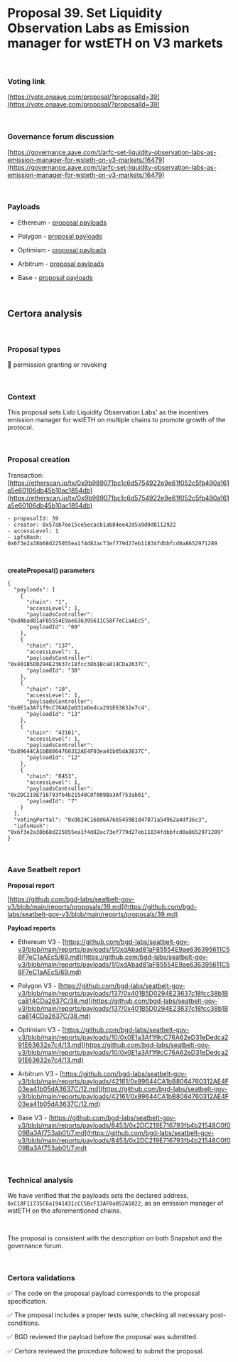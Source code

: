 # Proposal 39. Set Liquidity Observation Labs as Emission manager for wstETH on V3 markets

<br>

### Voting link

[https://vote.onaave.com/proposal/?proposalId=39](https://vote.onaave.com/proposal/?proposalId=39)

<br>

### Governance forum discussion

[https://governance.aave.com/t/arfc-set-liquidity-observation-labs-as-emission-manager-for-wsteth-on-v3-markets/16479](https://governance.aave.com/t/arfc-set-liquidity-observation-labs-as-emission-manager-for-wsteth-on-v3-markets/16479)

<br>

### Payloads

* Ethereum - [proposal payloads](https://etherscan.io/address/0xDd5929b58F9557b97fF1B46B725b75089a07bA32#code#F1#L1)

* Polygon - [proposal payloads](https://polygonscan.com/address/0x81b1D1B293F98194b98024ED38EA4D42682BC7C7#code#F1#L1)

* Optimism - [proposal payloads](https://optimistic.etherscan.io/address/0x6826D5e19D1589A2f64F878d677A8c1e261Bc15B#code#F1#L1)

* Arbitrum - [proposal payloads](https://arbiscan.io/address/0x1f16398Cb27c744bD87008aaEC801FC810271543#code#F1#L1)

* Base - [proposal payloads](https://basescan.org/address/0xeB0b55cE74a8B4A614DD2163E35Eaeb4739f0758#code#F1#L1)

<br>

## Certora analysis

<br>

### Proposal types

:handshake: permission granting or revoking

<br>

### Context

This proposal sets Lido Liquidity Observation Labs' as the incentives emission manager for wstETH on multiple chains to promote growth of the protocol.

<br>

### Proposal creation

Transaction: [https://etherscan.io/tx/0x9b989071bc1c6d5754922e9e61f052c5fb490a161a5e60106db45b10ac1854db](https://etherscan.io/tx/0x9b989071bc1c6d5754922e9e61f052c5fb490a161a5e60106db45b10ac1854db)

```
- proposalId: 39
- creator: 0x57ab7ee15ce5ecacb1ab84ee42d5a9d0d8112922
- accessLevel: 1
- ipfsHash: 0x6f3e2a38b68d225055ea1f4d82ac73ef779d27eb11834fdbbfcd0a8652971289
```

<br>

**createProposal() parameters**

```
{
  "payloads": [
    {
      "chain": "1",
      "accessLevel": 1,
      "payloadsController": "0xdAbad81aF85554E9ae636395611C58F7eC1aAEc5",
      "payloadId": "69"
    },
    {
      "chain": "137",
      "accessLevel": 1,
      "payloadsController": "0x401B5D0294E23637c18fcc38b1Bca814CDa2637C",
      "payloadId": "38"
    },
    {
      "chain": "10",
      "accessLevel": 1,
      "payloadsController": "0x0E1a3Af1f9cC76A62eD31eDedca291E63632e7c4",
      "payloadId": "13"
    },
    {
      "chain": "42161",
      "accessLevel": 1,
      "payloadsController": "0x89644CA1bB8064760312AE4F03ea41b05dA3637C",
      "payloadId": "12"
    },
    {
      "chain": "8453",
      "accessLevel": 1,
      "payloadsController": "0x2DC219E716793fb4b21548C0f009Ba3Af753ab01",
      "payloadId": "7"
    }
  ],
  "votingPortal": "0x9b24C168d6A76b5459B1d47071a54962a4df36c3",
  "ipfsHash": "0x6f3e2a38b68d225055ea1f4d82ac73ef779d27eb11834fdbbfcd0a8652971289"
}
```

<br>

### Aave Seatbelt report

**Proposal report**

[https://github.com/bgd-labs/seatbelt-gov-v3/blob/main/reports/proposals/39.md](https://github.com/bgd-labs/seatbelt-gov-v3/blob/main/reports/proposals/39.md)

**Payload reports**

* Ethereum V3 - [https://github.com/bgd-labs/seatbelt-gov-v3/blob/main/reports/payloads/1/0xdAbad81aF85554E9ae636395611C58F7eC1aAEc5/69.md](https://github.com/bgd-labs/seatbelt-gov-v3/blob/main/reports/payloads/1/0xdAbad81aF85554E9ae636395611C58F7eC1aAEc5/69.md)

* Polygon V3 - [https://github.com/bgd-labs/seatbelt-gov-v3/blob/main/reports/payloads/137/0x401B5D0294E23637c18fcc38b1Bca814CDa2637C/38.md](https://github.com/bgd-labs/seatbelt-gov-v3/blob/main/reports/payloads/137/0x401B5D0294E23637c18fcc38b1Bca814CDa2637C/38.md)

* Optimism V3 - [https://github.com/bgd-labs/seatbelt-gov-v3/blob/main/reports/payloads/10/0x0E1a3Af1f9cC76A62eD31eDedca291E63632e7c4/13.md](https://github.com/bgd-labs/seatbelt-gov-v3/blob/main/reports/payloads/10/0x0E1a3Af1f9cC76A62eD31eDedca291E63632e7c4/13.md)

* Arbitrum V3 - [https://github.com/bgd-labs/seatbelt-gov-v3/blob/main/reports/payloads/42161/0x89644CA1bB8064760312AE4F03ea41b05dA3637C/12.md](https://github.com/bgd-labs/seatbelt-gov-v3/blob/main/reports/payloads/42161/0x89644CA1bB8064760312AE4F03ea41b05dA3637C/12.md)

* Base V3 - [https://github.com/bgd-labs/seatbelt-gov-v3/blob/main/reports/payloads/8453/0x2DC219E716793fb4b21548C0f009Ba3Af753ab01/7.md](https://github.com/bgd-labs/seatbelt-gov-v3/blob/main/reports/payloads/8453/0x2DC219E716793fb4b21548C0f009Ba3Af753ab01/7.md)

<br>

### Technical analysis

We have verified that the payloads sets the declared address, `0xC18F11735C6a1941431cCC5BcF13AF0a052A5022`, as an emission manager of wstETH on the aforementioned chains.

<br>

The proposal is consistent with the description on both Snapshot and the governance forum.

<br>

### Certora validations

:white_check_mark: The code on the proposal payload corresponds to the proposal specification.

:white_check_mark: The proposal includes a proper tests suite, checking all necessary post-conditions.

:white_check_mark: BGD reviewed the payload before the proposal was submitted.

:white_check_mark: Certora reviewed the procedure followed to submit the proposal.
